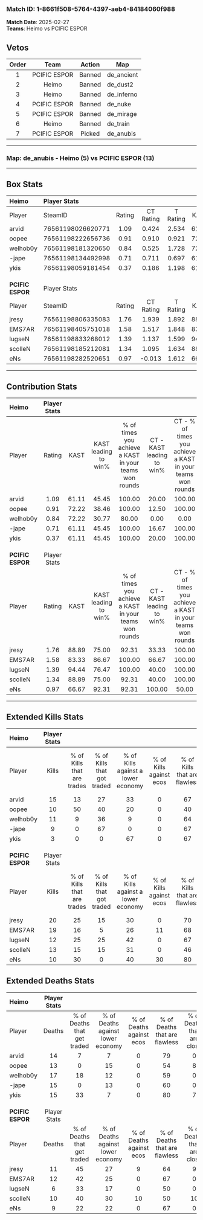 ### Match ID: 1-8661f508-5764-4397-aeb4-84184060f988  
**Match Date**: 2025-02-27  
**Teams**: Heimo vs PCIFIC ESPOR  

## Vetos  

| Order | Team | Action | Map |
| :---: | :--: | :----: | --- |
| 1 | PCIFIC ESPOR | Banned | de_ancient |
| 2 | Heimo | Banned | de_dust2 |
| 3 | Heimo | Banned | de_inferno |
| 4 | PCIFIC ESPOR | Banned | de_nuke |
| 5 | PCIFIC ESPOR | Banned | de_mirage |
| 6 | Heimo | Banned | de_train |
| 7 | PCIFIC ESPOR | Picked | de_anubis |

---  

### **Map**: de_anubis - Heimo (5) vs PCIFIC ESPOR (13)  
---  

## Box Stats  

| **Heimo**        | Player Stats      |        |           |          |       |       |       |         |        |      |     |
| :- | :- | :-: | :-: | :-: | :-: | :-: | :-: | :-: | :-: | :-: | :-: |
| Player           | SteamID           | Rating | CT Rating | T Rating | KAST  |  ADR  | Kills | Assists | Deaths | K/D  | HS% |
| arvid            | 76561198026620771 |  1.09  |   0.424   |  2.534   | 61.11 | 81.6  |  15   |    2    |   14   | 1.07 | 40  |
| oopee            | 76561198222656736 |  0.91  |   0.910   |  0.921   | 72.22 | 66.7  |  10   |    3    |   13   | 0.77 | 60  |
| welhob0y         | 76561198181320650 |  0.84  |   0.525   |  1.728   | 72.22 | 62.9  |  11   |    4    |   17   | 0.65 | 36  |
| -jape            | 76561198134492998 |  0.71  |   0.711   |  0.697   | 61.11 | 58.9  |   9   |    4    |   15   | 0.60 | 66  |
| ykis             | 76561198059181454 |  0.37  |   0.186   |  1.198   | 61.11 | 43.4  |   3   |    5    |   15   | 0.20 | 66  |
|                  |                   |        |           |          |       |       |       |         |        |      |     |
|                  |                   |        |           |          |       |       |       |         |        |      |     |
|                  |                   |        |           |          |       |       |       |         |        |      |     |
| **PCIFIC ESPOR** | Player Stats      |        |           |          |       |       |       |         |        |      |     |
| Player           | SteamID           | Rating | CT Rating | T Rating | KAST  |  ADR  | Kills | Assists | Deaths | K/D  | HS% |
| jresy            | 76561198806335083 |  1.76  |   1.939   |  1.892   | 88.89 | 116.9 |  20   |    7    |   11   | 1.82 | 55  |
| EMS7AR           | 76561198405751018 |  1.58  |   1.517   |  1.848   | 83.33 | 100.3 |  19   |    6    |   12   | 1.58 | 42  |
| lugseN           | 76561198833268012 |  1.39  |   1.137   |  1.599   | 94.44 | 70.3  |  12   |    2    |   6    | 2.00 | 33  |
| scolleN          | 76561198185212081 |  1.34  |   1.095   |  1.634   | 88.89 | 84.3  |  13   |    5    |   10   | 1.30 | 46  |
| eNs              | 76561198282520651 |  0.97  |  -0.013   |  1.612   | 66.67 | 63.0  |  10   |    1    |   9    | 1.11 | 40  |
---  

## Contribution Stats  

| **Heimo**        | Player Stats |       |                      |                                                        |                           |                                                             |                          |                                                            |
| :- | :-: | :-: | :-: | :-: | :-: | :-: | :-: | :-: |
| Player           |    Rating    | KAST  | KAST leading to win% | % of times you achieve a KAST in your teams won rounds | CT - KAST leading to win% | CT - % of times you achieve a KAST in your teams won rounds | T - KAST leading to win% | T - % of times you achieve a KAST in your teams won rounds |
| arvid            |     1.09     | 61.11 |        45.45         |                         100.00                         |           20.00           |                           100.00                            |          66.67           |                           100.00                           |
| oopee            |     0.91     | 72.22 |        38.46         |                         100.00                         |           12.50           |                           100.00                            |          80.00           |                           100.00                           |
| welhob0y         |     0.84     | 72.22 |        30.77         |                         80.00                          |           0.00            |                            0.00                             |          66.67           |                           100.00                           |
| -jape            |     0.71     | 61.11 |        45.45         |                         100.00                         |           16.67           |                           100.00                            |          80.00           |                           100.00                           |
| ykis             |     0.37     | 61.11 |        45.45         |                         100.00                         |           20.00           |                           100.00                            |          66.67           |                           100.00                           |
|                  |              |       |                      |                                                        |                           |                                                             |                          |                                                            |
|                  |              |       |                      |                                                        |                           |                                                             |                          |                                                            |
|                  |              |       |                      |                                                        |                           |                                                             |                          |                                                            |
| **PCIFIC ESPOR** | Player Stats |       |                      |                                                        |                           |                                                             |                          |                                                            |
| Player           |    Rating    | KAST  | KAST leading to win% | % of times you achieve a KAST in your teams won rounds | CT - KAST leading to win% | CT - % of times you achieve a KAST in your teams won rounds | T - KAST leading to win% | T - % of times you achieve a KAST in your teams won rounds |
| jresy            |     1.76     | 88.89 |        75.00         |                         92.31                          |           33.33           |                           100.00                            |          100.00          |                           90.91                            |
| EMS7AR           |     1.58     | 83.33 |        86.67         |                         100.00                         |           66.67           |                           100.00                            |          91.67           |                           100.00                           |
| lugseN           |     1.39     | 94.44 |        76.47         |                         100.00                         |           40.00           |                           100.00                            |          91.67           |                           100.00                           |
| scolleN          |     1.34     | 88.89 |        75.00         |                         92.31                          |           40.00           |                           100.00                            |          90.91           |                           90.91                            |
| eNs              |     0.97     | 66.67 |        92.31         |                         92.31                          |          100.00           |                            50.00                            |          91.67           |                           100.00                           |
---  

## Extended Kills Stats  

| **Heimo**        | Player Stats |                            |                            |                                    |                         |                              |                                 |                                       |                    |           |
| :- | :-: | :-: | :-: | :-: | :-: | :-: | :-: | :-: | :-: | :-: |
| Player           |    Kills     | % of Kills that are trades | % of Kills that got traded | % of Kills against a lower economy | % of Kills against ecos | % of Kills that are flawless | % of Kills that are close duels | % of Kills that are assisted by flash | Pistol Round Kills | AWP Kills |
| arvid            |      15      |             13             |             27             |                 33                 |            0            |              67              |                7                |                   0                   |         3          |     0     |
| oopee            |      10      |             50             |             40             |                 20                 |            0            |              40              |               10                |                  20                   |         1          |     0     |
| welhob0y         |      11      |             9              |             36             |                 9                  |            0            |              64              |                0                |                   0                   |         0          |     0     |
| -jape            |      9       |             0              |             67             |                 0                  |            0            |              67              |                0                |                   0                   |         2          |     0     |
| ykis             |      3       |             0              |             0              |                 67                 |            0            |              67              |                0                |                   0                   |         0          |     0     |
|                  |              |                            |                            |                                    |                         |                              |                                 |                                       |                    |           |
|                  |              |                            |                            |                                    |                         |                              |                                 |                                       |                    |           |
|                  |              |                            |                            |                                    |                         |                              |                                 |                                       |                    |           |
| **PCIFIC ESPOR** | Player Stats |                            |                            |                                    |                         |                              |                                 |                                       |                    |           |
| Player           |    Kills     | % of Kills that are trades | % of Kills that got traded | % of Kills against a lower economy | % of Kills against ecos | % of Kills that are flawless | % of Kills that are close duels | % of Kills that are assisted by flash | Pistol Round Kills | AWP Kills |
| jresy            |      20      |             25             |             15             |                 30                 |            0            |              70              |                5                |                   0                   |         3          |     0     |
| EMS7AR           |      19      |             16             |             5              |                 26                 |           11            |              68              |                0                |                   0                   |         0          |     0     |
| lugseN           |      12      |             25             |             25             |                 42                 |            0            |              67              |                0                |                   0                   |         2          |     6     |
| scolleN          |      13      |             15             |             15             |                 31                 |            0            |              46              |                0                |                   8                   |         2          |     0     |
| eNs              |      10      |             30             |             0              |                 40                 |           30            |              80              |               10                |                   0                   |         1          |     0     |
## Extended Deaths Stats  

| **Heimo**        | Player Stats |                             |                                   |                          |                               |                            |                           |               |
| :- | :-: | :-: | :-: | :-: | :-: | :-: | :-: | :-: |
| Player           |    Deaths    | % of Deaths that get traded | % of Deaths against lower economy | % of Deaths against ecos | % of Deaths that are flawless | % of Deaths that are close | % of Deaths while blinded | Deaths to AWP |
| arvid            |      14      |              7              |                 7                 |            0             |              79               |             0              |             0             |       1       |
| oopee            |      13      |              0              |                15                 |            0             |              54               |             8              |             0             |       1       |
| welhob0y         |      17      |             18              |                12                 |            0             |              59               |             0              |             6             |       2       |
| -jape            |      15      |              0              |                13                 |            0             |              60               |             0              |             0             |       1       |
| ykis             |      15      |             33              |                 7                 |            0             |              80               |             7              |             0             |       1       |
|                  |              |                             |                                   |                          |                               |                            |                           |               |
|                  |              |                             |                                   |                          |                               |                            |                           |               |
|                  |              |                             |                                   |                          |                               |                            |                           |               |
| **PCIFIC ESPOR** | Player Stats |                             |                                   |                          |                               |                            |                           |               |
| Player           |    Deaths    | % of Deaths that get traded | % of Deaths against lower economy | % of Deaths against ecos | % of Deaths that are flawless | % of Deaths that are close | % of Deaths while blinded | Deaths to AWP |
| jresy            |      11      |             45              |                27                 |            9             |              64               |             9              |             9             |       0       |
| EMS7AR           |      12      |             42              |                25                 |            0             |              67               |             0              |             8             |       0       |
| lugseN           |      6       |             33              |                17                 |            0             |              50               |             0              |             0             |       0       |
| scolleN          |      10      |             40              |                30                 |            10            |              50               |             10             |             0             |       0       |
| eNs              |      9       |             22              |                22                 |            0             |              67               |             0              |             0             |       0       |
